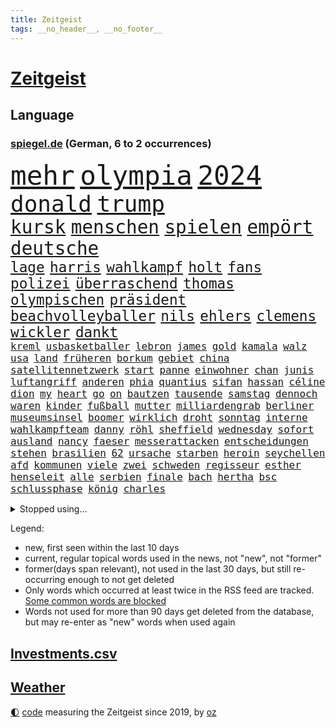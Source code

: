 ```yaml
---
title: Zeitgeist
tags: __no_header__, __no_footer__
---
```


# [Zeitgeist](https://oliz.io/zeitgeist/)

## Language

<h3><a href="https://www.spiegel.de" target="_blank">spiegel.de</a> (German, 6 to 2 occurrences)</h3>
<p style="font-family:monospace">
<span style="font-size:32pt"><a href="news_links.html#mehr" class="current">mehr</a></span>
<span style="font-size:32pt"><a href="news_links.html#olympia" class="current">olympia</a></span>
<span style="font-size:32pt"><a href="news_links.html#2024" class="current">2024</a></span>
<br>
<span style="font-size:27pt"><a href="news_links.html#donald" class="current">donald</a></span>
<span style="font-size:27pt"><a href="news_links.html#trump" class="current">trump</a></span>
<br>
<span style="font-size:22pt"><a href="news_links.html#kursk" class="current">kursk</a></span>
<span style="font-size:22pt"><a href="news_links.html#menschen" class="current">menschen</a></span>
<span style="font-size:22pt"><a href="news_links.html#spielen" class="current">spielen</a></span>
<span style="font-size:22pt"><a href="news_links.html#empört" class="current">empört</a></span>
<span style="font-size:22pt"><a href="news_links.html#deutsche" class="current">deutsche</a></span>
<br>
<span style="font-size:17pt"><a href="news_links.html#lage" class="current">lage</a></span>
<span style="font-size:17pt"><a href="news_links.html#harris" class="current">harris</a></span>
<span style="font-size:17pt"><a href="news_links.html#wahlkampf" class="current">wahlkampf</a></span>
<span style="font-size:17pt"><a href="news_links.html#holt" class="current">holt</a></span>
<span style="font-size:17pt"><a href="news_links.html#fans" class="current">fans</a></span>
<span style="font-size:17pt"><a href="news_links.html#polizei" class="current">polizei</a></span>
<span style="font-size:17pt"><a href="news_links.html#überraschend" class="current">überraschend</a></span>
<span style="font-size:17pt"><a href="news_links.html#thomas" class="current">thomas</a></span>
<span style="font-size:17pt"><a href="news_links.html#olympischen" class="current">olympischen</a></span>
<span style="font-size:17pt"><a href="news_links.html#präsident" class="current">präsident</a></span>
<span style="font-size:17pt"><a href="news_links.html#beachvolleyballer" class="new">beachvolleyballer</a></span>
<span style="font-size:17pt"><a href="news_links.html#nils" class="new">nils</a></span>
<span style="font-size:17pt"><a href="news_links.html#ehlers" class="new">ehlers</a></span>
<span style="font-size:17pt"><a href="news_links.html#clemens" class="current">clemens</a></span>
<span style="font-size:17pt"><a href="news_links.html#wickler" class="new">wickler</a></span>
<span style="font-size:17pt"><a href="news_links.html#dankt" class="current">dankt</a></span>
<br>
<span style="font-size:12pt"><a href="news_links.html#kreml" class="current">kreml</a></span>
<span style="font-size:12pt"><a href="news_links.html#usbasketballer" class="current">usbasketballer</a></span>
<span style="font-size:12pt"><a href="news_links.html#lebron" class="current">lebron</a></span>
<span style="font-size:12pt"><a href="news_links.html#james" class="current">james</a></span>
<span style="font-size:12pt"><a href="news_links.html#gold" class="current">gold</a></span>
<span style="font-size:12pt"><a href="news_links.html#kamala" class="current">kamala</a></span>
<span style="font-size:12pt"><a href="news_links.html#walz" class="new">walz</a></span>
<span style="font-size:12pt"><a href="news_links.html#usa" class="current">usa</a></span>
<span style="font-size:12pt"><a href="news_links.html#land" class="current">land</a></span>
<span style="font-size:12pt"><a href="news_links.html#früheren" class="current">früheren</a></span>
<span style="font-size:12pt"><a href="news_links.html#borkum" class="new">borkum</a></span>
<span style="font-size:12pt"><a href="news_links.html#gebiet" class="current">gebiet</a></span>
<span style="font-size:12pt"><a href="news_links.html#china" class="current">china</a></span>
<span style="font-size:12pt"><a href="news_links.html#satellitennetzwerk" class="current">satellitennetzwerk</a></span>
<span style="font-size:12pt"><a href="news_links.html#start" class="current">start</a></span>
<span style="font-size:12pt"><a href="news_links.html#panne" class="current">panne</a></span>
<span style="font-size:12pt"><a href="news_links.html#einwohner" class="current">einwohner</a></span>
<span style="font-size:12pt"><a href="news_links.html#chan" class="current">chan</a></span>
<span style="font-size:12pt"><a href="news_links.html#junis" class="current">junis</a></span>
<span style="font-size:12pt"><a href="news_links.html#luftangriff" class="current">luftangriff</a></span>
<span style="font-size:12pt"><a href="news_links.html#anderen" class="current">anderen</a></span>
<span style="font-size:12pt"><a href="news_links.html#phia" class="new">phia</a></span>
<span style="font-size:12pt"><a href="news_links.html#quantius" class="new">quantius</a></span>
<span style="font-size:12pt"><a href="news_links.html#sifan" class="new">sifan</a></span>
<span style="font-size:12pt"><a href="news_links.html#hassan" class="new">hassan</a></span>
<span style="font-size:12pt"><a href="news_links.html#céline" class="current">céline</a></span>
<span style="font-size:12pt"><a href="news_links.html#dion" class="current">dion</a></span>
<span style="font-size:12pt"><a href="news_links.html#my" class="new">my</a></span>
<span style="font-size:12pt"><a href="news_links.html#heart" class="new">heart</a></span>
<span style="font-size:12pt"><a href="news_links.html#go" class="current">go</a></span>
<span style="font-size:12pt"><a href="news_links.html#on" class="current">on</a></span>
<span style="font-size:12pt"><a href="news_links.html#bautzen" class="current">bautzen</a></span>
<span style="font-size:12pt"><a href="news_links.html#tausende" class="current">tausende</a></span>
<span style="font-size:12pt"><a href="news_links.html#samstag" class="current">samstag</a></span>
<span style="font-size:12pt"><a href="news_links.html#dennoch" class="current">dennoch</a></span>
<span style="font-size:12pt"><a href="news_links.html#waren" class="current">waren</a></span>
<span style="font-size:12pt"><a href="news_links.html#kinder" class="current">kinder</a></span>
<span style="font-size:12pt"><a href="news_links.html#fußball" class="current">fußball</a></span>
<span style="font-size:12pt"><a href="news_links.html#mutter" class="current">mutter</a></span>
<span style="font-size:12pt"><a href="news_links.html#milliardengrab" class="new">milliardengrab</a></span>
<span style="font-size:12pt"><a href="news_links.html#berliner" class="current">berliner</a></span>
<span style="font-size:12pt"><a href="news_links.html#museumsinsel" class="new">museumsinsel</a></span>
<span style="font-size:12pt"><a href="news_links.html#boomer" class="current">boomer</a></span>
<span style="font-size:12pt"><a href="news_links.html#wirklich" class="current">wirklich</a></span>
<span style="font-size:12pt"><a href="news_links.html#droht" class="current">droht</a></span>
<span style="font-size:12pt"><a href="news_links.html#sonntag" class="current">sonntag</a></span>
<span style="font-size:12pt"><a href="news_links.html#interne" class="current">interne</a></span>
<span style="font-size:12pt"><a href="news_links.html#wahlkampfteam" class="current">wahlkampfteam</a></span>
<span style="font-size:12pt"><a href="news_links.html#danny" class="new">danny</a></span>
<span style="font-size:12pt"><a href="news_links.html#röhl" class="new">röhl</a></span>
<span style="font-size:12pt"><a href="news_links.html#sheffield" class="new">sheffield</a></span>
<span style="font-size:12pt"><a href="news_links.html#wednesday" class="current">wednesday</a></span>
<span style="font-size:12pt"><a href="news_links.html#sofort" class="current">sofort</a></span>
<span style="font-size:12pt"><a href="news_links.html#ausland" class="current">ausland</a></span>
<span style="font-size:12pt"><a href="news_links.html#nancy" class="current">nancy</a></span>
<span style="font-size:12pt"><a href="news_links.html#faeser" class="current">faeser</a></span>
<span style="font-size:12pt"><a href="news_links.html#messerattacken" class="new">messerattacken</a></span>
<span style="font-size:12pt"><a href="news_links.html#entscheidungen" class="current">entscheidungen</a></span>
<span style="font-size:12pt"><a href="news_links.html#stehen" class="current">stehen</a></span>
<span style="font-size:12pt"><a href="news_links.html#brasilien" class="current">brasilien</a></span>
<span style="font-size:12pt"><a href="news_links.html#62" class="new">62</a></span>
<span style="font-size:12pt"><a href="news_links.html#ursache" class="current">ursache</a></span>
<span style="font-size:12pt"><a href="news_links.html#starben" class="current">starben</a></span>
<span style="font-size:12pt"><a href="news_links.html#heroin" class="new">heroin</a></span>
<span style="font-size:12pt"><a href="news_links.html#seychellen" class="current">seychellen</a></span>
<span style="font-size:12pt"><a href="news_links.html#afd" class="current">afd</a></span>
<span style="font-size:12pt"><a href="news_links.html#kommunen" class="current">kommunen</a></span>
<span style="font-size:12pt"><a href="news_links.html#viele" class="current">viele</a></span>
<span style="font-size:12pt"><a href="news_links.html#zwei" class="current">zwei</a></span>
<span style="font-size:12pt"><a href="news_links.html#schweden" class="current">schweden</a></span>
<span style="font-size:12pt"><a href="news_links.html#regisseur" class="current">regisseur</a></span>
<span style="font-size:12pt"><a href="news_links.html#esther" class="current">esther</a></span>
<span style="font-size:12pt"><a href="news_links.html#henseleit" class="new">henseleit</a></span>
<span style="font-size:12pt"><a href="news_links.html#alle" class="current">alle</a></span>
<span style="font-size:12pt"><a href="news_links.html#serbien" class="current">serbien</a></span>
<span style="font-size:12pt"><a href="news_links.html#finale" class="current">finale</a></span>
<span style="font-size:12pt"><a href="news_links.html#bach" class="current">bach</a></span>
<span style="font-size:12pt"><a href="news_links.html#hertha" class="current">hertha</a></span>
<span style="font-size:12pt"><a href="news_links.html#bsc" class="current">bsc</a></span>
<span style="font-size:12pt"><a href="news_links.html#schlussphase" class="new">schlussphase</a></span>
<span style="font-size:12pt"><a href="news_links.html#könig" class="current">könig</a></span>
<span style="font-size:12pt"><a href="news_links.html#charles" class="current">charles</a></span>
</p>
<details>
<summary>Stopped using...</summary>
<p class="former" style="font-size:12pt">
müssten(1390) co₂(1389) cristiano(1389) getan(1389) investieren(1389) nein(1389) ronaldo(1389) steigenden(1389) treffer(1389) beschäftigt(1388) lebensmittel(1388) sanktionen(1388) staatschef(1388) 75(1387) bundesrepublik(1387) kohle(1387) uno(1387) vereinigten(1387) 6(1386) angeles(1386) aufgefordert(1386) brüssel(1386) gewaltige(1386) gezogen(1386) summe(1386) volker(1386) analyse(1385) becker(1385) berufung(1385) blickt(1385) joachim(1385) lastwagen(1385) niederlanden(1385) pflege(1385) plus(1385) verlust(1385) welchem(1385) xi(1385) äußerungen(1385) egal(1384) klaren(1384) übergriffe(1384) allianz(1383) bochum(1383) erlassen(1383) flüchtlinge(1383) keller(1383) mittel(1383) rechnet(1383) rheinlandpfalz(1383) schiedsrichter(1383) sexuelle(1383) verstorbenen(1383) digitalisierung(1382) nahverkehr(1382) abstand(1381) echte(1381) gehe(1381) lust(1381) portugal(1381) spott(1381) umwelt(1381) anwälte(1380) bereich(1380) konzerne(1380) minute(1380) niederlande(1380) 29(1379) behörde(1379) gegangen(1379) leer(1379) märz(1379) pocht(1379) punkte(1379) aufruf(1378) leitet(1378) sache(1378) senkt(1378) stets(1378) tieren(1378) verschwand(1378) ökonom(1378) angeklagter(1377) bestätigen(1377) fleisch(1377) klären(1377) aufnahme(1376) trafen(1376) franziskus(1375) manuel(1375) mode(1375) papst(1375) türkischen(1375) appell(1374) dementiert(1374) fliehen(1373) starker(1373) geflogen(1372) organisation(1372) rom(1372) kleines(1371) klimapolitik(1370) ii(1369) ebenso(1366) mercedes(1365) haushalte(1364) pflicht(1362) taliban(1362) todesopfer(1360) katholischen(1359) prognose(1359) wahrscheinlich(1359) wusste(1358) brach(1356) insolvenz(1355) hilfen(1353) karten(1352) syrer(1352) niedrig(1351) not(1351) fehlende(1350) munition(1349) vorläufig(1346) tuchel(1344) langem(1326) missbrauchs(1326) stopp(1305) wetterdienst(1295) öffnet(1278) rein(1240) fußballnationalmannschaft(1174) felix(1152) spiegelreporter(1147) drohende(1145) zentralbank(1133) verdi(1130) bauern(1122) auswärtige(1116) bundesrat(1106) insbesondere(1105) wissing(1054) world(1052) mike(1051) gehälter(1048) einigt(1033) abschreckung(1023) fachkräfte(1019) demo(1018) beider(1009) volksverhetzung(1007) gestört(991) schärfere(974) unserem(972) kompromiss(963) einziger(956) kanzlers(940) waffenlieferungen(938) erschwert(936) geplatzt(926) soldat(925) überwachung(925) streik(905) fern(876) hochschule(861) kriegsverbrechen(861) iranische(852) gewerkschaften(842) überlebenden(839) königsklasse(838) schwarzes(833) fernen(828) verärgert(809) isoliert(805) mordfall(800) steuerhinterziehung(798) sinne(794) kaiserslautern(792) chinesischer(790) sylt(790) joshua(777) jugendlicher(774) kaffee(774) weltrekord(771) andrew(770) 16jähriger(750) wissenschaft(748) eautos(747) ähnlichen(740) landwirtschaft(739) chinesen(734) freispruch(732) sunak(732) rishi(731) notruf(721) protestbewegung(721) hoffnungsträger(716) nation(716) frühjahr(706) 63(702) tobias(696) bundesbank(690) kita(684) ernährung(683) gerechtfertigt(683) branchen(677) historisches(673) dokumentieren(667) emissionen(666) quer(662) methoden(656) besatzung(651) düster(618) liberale(607) deutschlandticket(606) migrationspolitik(603) game(602) saarlouis(601) überzeugen(600) dfbelf(596) haftbefehl(596) madonna(591) muster(590) flogen(589) trauern(588) vulkan(585) gelegenheit(583) al(578) mittelpunkt(574) praxis(570) kongo(569) beliebter(568) geschwister(568) boom(566) pokal(565) wohlstand(560) herstellers(558) jason(547) eskalierte(539) bürokratie(538) lauf(533) insekten(532) 51(523) toll(521) wahlsieger(521) trier(517) rechtspopulisten(510) spiegelreport(508) gejagt(500) hinweg(499) kindergrundsicherung(491) hauptrolle(488) optionen(488) umsetzen(487) parlamentswahlen(486) arbeitskräfte(484) erwarteten(484) brachten(472) boomt(471) rückhalt(471) oberbayern(470) samuel(461) fühlte(456) fisch(454) tickets(454) jagen(453) trikot(452) erging(448) court(444) formuliert(443) kane(443) sparkassen(433) drohnenangriffe(428) bitter(424) angelegt(420) kurzer(415) luftangriffen(415) einbestellt(414) fürth(414) hitzewellen(414) blockierte(411) widerstands(411) marschflugkörper(408) budget(407) errichtet(405) einbringen(404) kurve(398) milliardenschweren(397) selben(395) thunberg(393) preiserhöhung(392) abwenden(391) überlegen(390) pass(385) soziologe(379) victoria(375) desaster(372) heim(372) kooperiert(372) aufatmen(370) todesfall(370) iphone(368) verkehrswende(368) gerichtsverfahren(367) immobilienmarkt(367) strenger(366) andré(364) sterne(364) argentiniens(361) sechsstellige(361) psyche(359) entstand(357) parlamentswahl(351) dich(350) gedreht(350) winde(350) metern(349) airport(348) torwart(348) körperliche(344) ausscheiden(342) ehrung(340) pauli(340) jon(335) tankstelle(334) javier(332) milei(332) schiitenmiliz(331) technisch(330) knacken(325) zusammengebrochen(323) dumm(322) rki(322) young(321) gewechselt(320) schwester(320) onkel(318) generalbundesanwalt(314) moritz(312) nszeit(311) berüchtigte(306) harsche(306) fehlte(305) verfolgte(305) vergehen(305) challenge(303) kimmich(303) mehrmals(300) 1994(299) dankbar(298) organisatoren(297) 43(296) regelungen(296) schenkt(295) flüchtlingsunterkunft(290) gedächtnis(290) ungerecht(288) ddr(287) böse(284) mars(284) gerechnet(283) instrument(283) mexikos(283) pflegeheim(281) lasst(279) charkiw(277) emotionaler(275) erfindung(275) hamasangriff(273) kracht(273) extremistischen(270) tränengas(269) waffenstillstand(269) großzügigen(268) achtzigerjahre(266) attraktiver(265) mancherorts(265) stadien(264) bezirk(263) südlichen(263) reederei(262) signa(262) mentale(261) einheitliche(260) herbe(260) furchtbar(259) staatssekretärin(259) weltlage(258) erkannt(256) gdl(256) warnstreiks(256) fußballspieler(255) künftige(255) 16jährigen(252) ausländer(252) hamasgeisel(252) kiboom(252) netzbetreiber(252) auskunft(251) kulturszene(251) stille(251) signalisiert(249) geiselnahme(247) spiels(247) erlässt(246) sprecherin(246) emma(245) gdlchef(245) joel(245) weselsky(245) kriegstüchtig(244) 37jährige(243) gespalten(243) spdfraktionschef(243) unfalltod(243) bezahlung(241) signagruppe(241) anstehenden(240) ließe(240) petra(240) bundeskartellamt(239) kassieren(236) einverstanden(235) taugt(234) tourt(234) ostern(233) psychologe(233) bedrängnis(232) kapitän(231) genügend(229) autokonzern(227) notlage(227) trauen(227) dubai(226) wackelt(226) leise(225) verabschiedung(225) uganda(224) beleidigungen(223) falle(222) künftiger(221) stoffe(221) tausender(221) ausgewählt(220) weiblich(220) historischer(219) entzogen(218) heimischen(217) zuversichtlich(216) geschlechtsverkehr(215) stefanie(215) notaufnahme(214) grande(213) guardiola(212) sekeinsatz(212) einsparungen(211) roberts(210) interessieren(207) oma(206) kragen(205) neugier(205) dreyer(202) immunität(202) leiten(202) abgefeuert(200) absatz(200) leidenschaftlicher(200) vorliegt(200) 31jähriger(199) high(199) mangelnde(198) hollywoods(197) lachen(197) wärmepumpen(197) bevorzugen(196) pep(196) b(193) fossil(193) sogenanntes(192) emobilität(191) gebrauch(191) linien(191) abfahrt(190) dave(190) homo(190) koblenz(190) cdu/csu(189) niedriger(189) spacey(189) zeitzeugen(189) anpassung(188) landsleuten(188) elvis(187) inmitten(187) siebzigerjahren(187) wohnungssuche(187) abgetaucht(186) begrenzt(186) bestsellerautor(183) langes(183) alkoholfreie(182) bauernproteste(182) fernhalten(182) norweger(182) beantragt(181) behindert(181) betreffen(181) dreh(181) sächsische(181) weltstar(181) girls(180) spektakuläres(180) haag(179) ritual(179) begraben(177) terrormiliz(177) entlastungen(176) verbündete(176) anmelden(174) frühes(174) pay(174) zerrissen(174) leroy(173) sané(173) insolvente(172) staub(172) 160(170) afdabgeordnete(170) 13jährigen(169) blaupause(169) erklärungen(169) erzbistum(169) schlangen(169) stützt(169) erobert(168) politischem(168) angeworben(167) aufgeklärt(167) ratschlag(167) kalte(166) nationalsozialismus(166) summen(166) anonymen(165) fressen(165) original(165) potsdamer(165) 64(164) angehoben(164) murphy(164) satt(164) zeugnis(164) rechtlichen(163) unfair(163) anforderungen(162) platzt(162) hauptdarstellerin(161) wald(161) einwanderer(160) kreuzfahrtschiff(160) regierungsflieger(160) vergütung(159) verewigt(158) afdmann(157) anerkennung(157) bundestagsabgeordnete(157) einlösen(157) widerlegen(157) gäbe(156) jordan(156) konstruiert(156) trainers(156) lucy(155) ungarische(155) glimpflich(154) zugesprochen(154) gesänge(153) posse(153) chinesisches(151) vermittler(151) huawei(150) löcher(150) benannt(149) schärfste(149) siebten(149) verhagelt(149) superreichen(148) fair(147) urteilte(147) däne(146) facebookkonzern(146) forschungsteam(146) autofahrerin(145) lara(145) raf(145) supermärkte(145) msc(144) zentimeter(144) durchsuchung(143) meidet(143) national(142) rassemblement(142) schöpft(142) sätze(142) drehbuch(141) planung(141) 129(140) bezahlte(140) neil(140) daniels(138) fremden(138) preisgegeben(137) auffälligen(136) kriegsverlauf(136) erhielten(135) queens(135) 58jähriger(134) flotte(134) unverzüglich(134) abschiedstournee(133) außergewöhnliches(133) verbraucherpreise(133) drohe(132) hollywoodfilmen(132) klettert(132) anmeldung(131) 18jährigen(130) bernard(130) schauspielerinnen(130) kippte(129) trek(129) zecken(129) zig(129) authentisch(127) jeff(126) künstlich(126) singapur(126) taxis(126) laufende(125) regierungschefs(125) alleingang(124) gelöscht(124) gigantische(124) kinohit(124) kriegsführung(124) schrank(123) intensiv(122) 14jährigen(121) johansson(121) messen(121) reiht(121) scarlett(121) wiedersehen(121) hetzt(120) schmerzensgeld(120) drittes(119) krankheitserreger(119) källenius(119) mercedeschef(119) ola(119) umbenannt(119) wendungen(119) alters(118) bergsteigen(118) chefposten(118) vorzubereiten(118) abgelaufen(117) anbietern(117) auswärtigen(117) balkon(116) schlimmste(116) zusätzlichen(116) award(115) beeindruckende(115) matchwinner(115) orientieren(114) todesfällen(114) bruders(113) polizeieinsätze(113) gruß(112) hirnforschung(112) klimaschützer(112) lakers(112) ausrüster(111) kibbuz(111) abheben(110) bedenklich(109) britischem(109) klimaprotest(109) unerwarteten(109) unvermittelt(109) antreibt(108) billionen(108) komplizierter(108) milliardengeschäft(108) privatsphäre(108) absurde(107) jenem(106) abgeschoben(105) bestechlichkeit(105) fußballverbands(105) louis(105) milchstraße(105) rouge(105) stichwahl(105) wout(105) alltäglich(104) prostituierte(104) rüstungskonzern(104) sommerzeit(104) statistische(104) leuten(103) nett(103) türen(103) bildeten(102) blutiges(102) postet(102) potenzial(102) fahrrad(101) fußballers(100) sparkurs(100) straßenbahn(100) ghana(99) abgestraft(98) etablierte(98) geredet(98) microsofts(98) rechnung(98) ungarischen(98) beherrscht(97) massensturz(97) quiet(97) relativ(97) rotterdam(97) angelegte(96) gemalt(96) sticht(95) trainingslager(95) entlohnung(93) großkonzerne(93) verunsichert(93) weltgrößten(93) spektakulärsten(92) verspielt(92) ärgernis(92) abonnenten(91) beseitigen(91) eint(91) entschädigen(91) spritpreise(91) andernorts(90) boston(90) militärischer(90) motivation(90) wertvollen(90) beleidigung(89) fahrschein(89) gletschern(89) regierungswechsel(89) toxischen(89) zurückzubekommen(89) zusammenhalten(89) ätna(89) einhundert(88) g7staaten(88) herauszufinden(88) verprügeln(88) vorgängers(88) dreckig(87) fuhren(87) leiterin(87) ostereier(87) rechtspopulistischer(87) schüttete(87) 78(86) behindern(86) chinese(86) fürchtete(86) herzversagen(86) leuchten(86) telekom(86) unterschreiben(86) akzeptieren(85) fahrradfahrer(85) project(85) sportwissenschaftler(85) attackierte(84) charakter(84) depression(84) flair(84) laufender(84) pflegetochter(84) 75jährige(83) ausgebremst(83) fischkutter(83) strafstoß(83) 97(82) abwechslungsreich(82) eddy(82) fahrern(82) industriegebiet(82) motiviert(82) nachspiel(82) patrioten(82) auswärtiges(81) inder(81) neunjährigen(81) schwimmerinnen(81) sexszenen(81) vergisst(81) werbezwecken(81) bbcmoderator(80) blüht(80) erbost(80) fragwürdiger(80) küssen(80) legalisiert(80) streaminganbieter(80) städtische(80) 28jährige(79) beschlagnahmten(79) eingerechnet(79) herzstillstand(79) millionenwert(79) mythen(79) rechtspopulismus(79) stalking(79) umweltministerin(79) weibchen(79) wirt(79) abfindungen(78) angeschlagenen(78) begrenzten(78) bußgeld(78) erlebten(78) geldwäsche(78) sbahn(78) trumpf(78) ängstlichen(78) amtsträger(77) farbattacke(77) feuerlöschern(77) fix(77) kriselnden(77) orange(77) präparierten(77) sprühten(77) auszulösen(76) automaten(76) bistum(76) eurozone(76) krisentreffen(76) meeresfrüchte(76) mumifizierte(76) gültigen(75) knackt(75) renaissance(75) beckham(74) impfstoffe(74) klang(74) klo(74) kundinnen(74) klartext(73) mitgebracht(73) voraussetzungen(73) bardella(72) moulin(72) mühlenflügel(72) niederschlägen(72) premiers(72) prognosen(72) trockenheit(72) verpassten(72) zwayer(72) aufträgen(71) bankfiliale(71) eddie(71) europawahlen(71) geile(71) güler(71) komiker(71) lebenserwartung(71) mitgliedschaft(71) nachdenken(71) schob(71) sexy(71) talkshowmoderatorin(71) verzockt(71) witch(71) aufkommen(70) enkeltrick(70) pfiffe(70) scharfmachern(70) 900000(69) adams(69) feuerwerk(69) populär(69) strahlen(69) besitzt(68) mounjaro(68) schottische(68) uspopstar(68) beschuldigten(67) bon(67) durchbrechen(67) gelbe(67) jovi(67) manövriert(67) mitreißenden(67) rangnick(67) verwahrt(67) alarmstufe(66) celsius(66) handele(66) drittgrößten(65) fußballmannschaft(65) neugeborenes(65) preiserhöhungen(65) schleichenden(65) ungewollte(65) verschleppte(65) fußballfieber(64) blunt(63) cher(63) topstars(63) enorme(62) spdzentrale(62) alpinisten(61) inne(61) inszenieren(61) simulierten(61) absagen(60) unerwarteter(60) begehrt(59) hilton(59) militärziele(59) mittelfeldspielers(59) regierenden(59) schlagstock(59) sorten(59) aufsteigen(58) versetzen(58) amerikanischer(57) millionenstadt(57) priesters(57) stöhnen(57) aufgeladenes(56) lustiges(56) standards(56) verzeichnen(56) vorgeschichte(56) woke(56) zeitfahren(56) abgeführt(55) ausgewechselt(55) bevorstehenden(55) bürgerschaft(55) joost(55) meryl(55) nebensache(55) nordfranzösischen(55) rouen(55) steuereinnahmen(55) streep(55) akte(54) graue(54) fossilen(53) fußballspiele(53) gesundheitssystem(53) revolutionieren(53) exmanager(52) geopolitische(52) hausdach(52) miniserie(52) muscheln(52) pochen(52) wilders(52) bröckelt(51) dresdner(51) etappensieg(51) reuters(51) verheißt(51) waldbränden(51) fußballtransferticker(50) kollegin(50) pausiert(50) populist(50) versprechungen(50) bildungsministerium(49) datingapps(49) extremwetter(49) fehlverhaltens(49) firmenpatriarchen(49) kifirma(49) linklater(49) strippen(49) tvangebot(49) verächtlich(49) ausfüllen(48) bekanntes(48) feinstaub(48) grundrechte(48) mitgliedstaaten(48) müttern(48) ratten(48) sinniert(48) akademiker(47) d’agostino(47) gigi(47) strategiepapier(47) tree(47) ölkonzerns(47) bongiovi(46) durchschnittlich(46) kinshasa(46) pyrotechnik(46) rechenschaft(46) royal(46) suff(46) verhängnisvollen(46) brown(45) existieren(45) halyna(45) hutchins(45) schönen(45) angeprangert(44) f16kampfjets(44) versprachen(44) wahltag(44) einseitig(43) epidemie(43) irre(43) kleingarten(43) wahltermin(43) fitness(42) polizeigewalt(42) präsidentschaftsanwärter(42) rechtsbündnis(42) schutt(42) sätzen(42) aneinandergeraten(41) exgeheimdienstchef(41) grandezza(41) hunter(41) núñez(41) profitierten(41) semaglutid(41) unlösbare(41) wirkstoff(41) zurückhalten(41) 2002(40) anheizen(40) biere(40) einfahren(40) hurrikansaison(40) kombination(40) stichwahlen(40) supreme(40) verlorenen(40) betracht(39) frauenförderung(39) pony(39) realitätscheck(39) solch(39) altersdiskriminierung(38) bundestagsabgeordneten(38) 25jährige(37) 28jähriger(37) beharrt(37) costner(37) cover(37) crazy(37) gebrandmarkt(37) grölten(37) heizungen(37) herausfordern(37) mitgespielt(37) potenziell(37) rachel(37) schwächer(37) schüttelt(37) geschäftsmann(36) lawrence(36) minderjähriger(36) nazideutschland(36) richterspruch(36) rückte(36) modi(35) narendra(35) steuererleichterungen(35) wohnt(35) bergsteigerin(34) faktor(34) missbrauchstäter(34) reformer(34) schildern(34) umkreisen(34) nationalistischen(33) parteizentrale(33) rechtsstaat(33) aufstand(32) behält(32) bürgerinnen(32) gezerre(32) kriegswirtschaft(32) polizeibeamtin(32) spdfraktion(32) 360(31) bärchen(31) eignung(31) indonesischen(31) schlauchboot(31) unterhaus(31) weiden(31) farage(30) klimaschädlich(30) martyrium(30) nigel(30) rechtsnationalen(30) regulären(30) datingapp(29) gewaltfreie(29) halter(29) hayer(29) hochrechnungen(29) inventar(29) ita(29) ukrainerin(29) wahlzettel(29) diesel(28) guirassy(28) hetzen(28) häufige(28) serhou(28) wahlbeteiligung(28) wahllokale(28) weiterspielen(28) einrichtungen(27) extrainer(27) finanzmärkte(27) fußballstadien(27) gegenseite(27) kitraining(27) nutzerdaten(27) rauer(27) transfer(27) fördergelder(26) grünenabgeordnete(26) organisierter(26) personalien(26) rekordsummen(26) zelle(26) aufstellung(25) celtics(25) defensiven(25) familiengeschichte(25) jude(25) satellitenbildern(25) sexualisierung(25) stockende(25) transporter(25) viertelmilliarde(25) winkel(25) bellingham(24) kalt(24) magentatv(24) qualitäten(24) tödlichsten(24) weghorst(24) zahlte(24) animationsfilm(23) autounfall(23) döring(23) erfinden(23) ernennt(23) gelben(23) heftigem(23) ressortchefin(23) zverevs(23) 52jährigen(22) argamani(22) eile(22) emspiel(22) gelaufen(22) herrschte(22) noa(22) koeman(21) ronald(21) spe(21) überwiegend(21) col(20) furcht(20) galibier(20) gefilmt(20) ladenetz(20) lebten(20) mel(20) verbergen(20) arda(19) buckinghampalast(19) emfußballspiel(19) fieber(19) financial(19) oranje(19) gerichtliche(18) hürzeler(18) pfosten(18) saubere(18) teamgeist(18) dagestan(17) ex(17) führungspositionen(17) reis(17) sechser(17) tennisturnier(17) verwerfungen(17) fitnessstudio(16) frankreichwahl(16) malu(16) rettungsschwimmer(16) usstudie(16) demokratischer(15) durchlebte(15) gehstock(15) jährlich(15) mannschaften(15) nachtleben(15) natotreffen(15) oberfläche(15) outet(15) polemik(15) ruto(15) tah(15) indiens(14) interessante(14) jurassic(14) altersarmut(13) bestellungen(13) cnn(13) entgegenwirken(13) fantasie(13) fußballmatch(13) genügen(13) horizon(13) intensives(13) neuzulassungen(13) raketenangriffen(13) revolte(13) schlummert(13) verborgen(13) wrestling(13) byd(12) einschaltquoten(12) franchise(12) monatlichen(12) cop(11) hübsche(11) koffer(11) natogipfel(11) spätes(11) wobei(11)
</p>
</details>
<p>Legend:
<ul>
<li><span class="new">new</span>, first seen within the last 10 days</li>
<li><span class="current">current</span>, regular topical words used in the news, not "new", not "former"</li>
<li><span class="former">former(days span relevant)</span>, not used in the last 30 days, but still re-occurring enough to not get deleted</li>
<li>Only words which occurred at least twice in the RSS feed are tracked. <a href="language/filters.py">Some common words are blocked</a></li>
<li>Words not used for more than 90 days get deleted from the database, but may re-enter as "new" words when used again</li>
</ul>
</p>

## [Investments](investments.html)[.csv](investments.csv)

## [Weather](weather.html)

<footer>
<a href="javascript:toggleTheme()" class="nav">🌓</a>
<a href="https://github.com/ooz/zeitgeist">code</a> measuring the Zeitgeist since 2019, by <a href="https://oliz.io">oz</a>
</footer>
